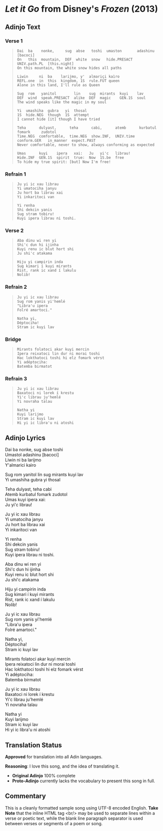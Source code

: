 _Let it Go_ from Disney's _Frozen_ (2013)
==================

Adinjo Text
-----------

### Verse 1 ###

> ```
> Dai  ba    nonke,     sug  abse   toshi  umaston       adashinu      [bacoci]
> On   this  mountain,  DEF  white  snow   hide.PRESACT  UNIV.path.PL  [this.night]
> On this mountain, the white snow hides all paths
>
> Liwin     ni  ba    larijmo, y'  almariçi kaìro
> REFL.one  in  this  kingdom, 1S  rule.FUT queen
> Alone in this land, I'll rule as Queen
>
> Sug  rom   yanitol        lin    sug  mirants  kuyi    lav
> DEF  wind  speak.PRESACT  alike  DEF  magic    GEN.1S  soul
> The wind speaks like the magic in my soul
>
> Yi  umashiha  gubra   yi  thosal
> 1S  hide.NEG  though  1S  attempt
> I cannot hide [it] though I have tried
>
> Teha      dulyast,      teha      cabi,      atemb      kurbatul      fomark     zudotol
> Time.NEG  comfortable,  time.NEG  show.INF,  UNIV.time  conform.GER   in_manner  expect.PAST
> Never comfortable, never to show, always conforming as expected
>
> Umas      kuyi    ipera   xai:   Ju   yi'c   librau!
> Hide.INF  GEN.1S  spirit  true:  Now  1S.be  free
> To hide my true spirit: [but] Now I'm free!
> ```

### Refrain 1 ###

> ```
> Ju yi ic xau librau
> Yi umatociha janyu
> Ju hort ba librau xai
> Yi inkaritoci van
>
> Yi renha
> Shi dekcin yanis
> Sug stram tobiru!
> Kuyi ipera librau ni toshi.
> ```

### Verse 2 ###

> ```
> Aba dinu wi ren yi
> Shi'c dun hi ijinha
> Kuyi renu ic blut hort shi
> Ju shi'c atakama
>
> Hiju yi campirin inda
> Sug kimari í kuyi mirants
> Rist, rank ic xand í lakulu
> Nolib!
> ```

### Refrain 2 ###

> ```
> Ju yi ic xau librau
> Sug rom yanis yi'hemlé
> "Libra'u ipera
> Folré amartoci."
>
> Natha yi,
> Déptociha!
> Stram ic kuyi lav
> ```

### Bridge ###

> ```
> Mirants folatoci akar kuyi mercin
> Ipera reixatoci lin dur ni morai toshi
> Hac lokthatoci toshi hi elz fomark vérst
> Yi adéptociha:
> Batemba birmatot
> ```

### Refrain 3 ###

> ```
> Ju yi ic xau librau
> Baxatoci ni lorek í krestu
> Yi'c librau ju'hemlé
> Yi novraha talau
>
> Natha yi
> Kuyi larijmo
> Stram ic kuyi lav
> Hi yi ic libra'u ni atoshi
> ```

Adinjo Lyrics
-------------

Dai ba nonke, sug abse toshi<br/>
Umastol adashinu [bacoci]<br/>
Liwin ni ba larijmo<br/>
Y'almarici kaìro

Sug rom yanitol lin sug mirants kuyi lav<br/>
Yi umashiha gubra yi thosal

Teha dulyast, teha cabi<br/>
Atemb kurbatul fomark zudotol<br/>
Umas kuyi ipera xai:<br/>
Ju yi'c librau!

Ju yi ic xau librau<br/>
Yi umatociha janyu<br/>
Ju hort ba librau xai<br/>
Yi inkaritoci van

Yi renha<br/>
Shi dekcin yanis<br/>
Sug stram tobiru!<br/>
Kuyi ipera librau ni toshi.

Aba dinu wi ren yi<br/>
Shi'c dun hi ijinha<br/>
Kuyi renu ic blut hort shi<br/>
Ju shi'c atakama

Hiju yi campirin inda<br/>
Sug kimari í kuyi mirants<br/>
Rist, rank ic xand í lakulu<br/>
Nolib!

Ju yi ic xau librau<br/>
Sug rom yanis yi'hemlé<br/>
"Libra'u ipera<br/>
Folré amartoci."

Natha yi,<br/>
Déptociha!<br/>
Stram ic kuyi lav

Mirants folatoci akar kuyi mercin<br/>
Ipera reixatoci lin dur ni morai toshi<br/>
Hac lokthatoci toshi hi elz fomark vérst<br/>
Yi adéptociha:<br/>
Batemba birmatot

Ju yi ic xau librau<br/>
Baxatoci ni lorek í krestu<br/>
Yi'c librau ju'hemlé<br/>
Yi novraha talau

Natha yi<br/>
Kuyi larijmo<br/>
Stram ic kuyi lav<br/>
Hi yi ic libra'u ni atoshi

Translation Status
------------------

**Approved** for translation into all Adin languages.

**Reasoning**: I love this song, and the idea of translating it.

* **Original Adinjo** 100% complete
* **Proto-Adinjo** currently lacks the vocabulary to present this song in full.

Commentary
----------

This is a cleanly formatted sample song using UTF-8 encoded English. **Take Note** that the inline HTML tag \<br/\> may be used to separate lines within a verse or poetic text, while the blank line paragraph separator is used between verses or segments of a poem or song.
